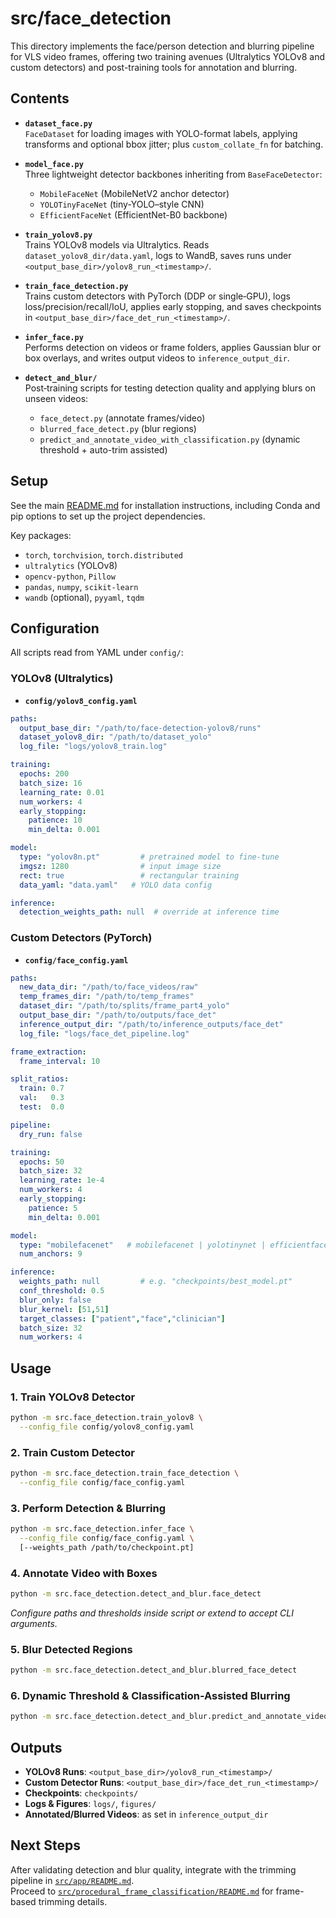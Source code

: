 # src/face_detection

This directory implements the face/person detection and blurring pipeline for VLS video frames, offering two training avenues (Ultralytics YOLOv8 and custom detectors) and post-training tools for annotation and blurring.

## Contents

- **`dataset_face.py`**  
  `FaceDataset` for loading images with YOLO-format labels, applying transforms and optional bbox jitter; plus `custom_collate_fn` for batching.

- **`model_face.py`**  
  Three lightweight detector backbones inheriting from `BaseFaceDetector`:
  - `MobileFaceNet` (MobileNetV2 anchor detector)  
  - `YOLOTinyFaceNet` (tiny-YOLO–style CNN)  
  - `EfficientFaceNet` (EfficientNet-B0 backbone)

- **`train_yolov8.py`**  
  Trains YOLOv8 models via Ultralytics. Reads `dataset_yolov8_dir/data.yaml`, logs to WandB, saves runs under
  `<output_base_dir>/yolov8_run_<timestamp>/`.

- **`train_face_detection.py`**  
  Trains custom detectors with PyTorch (DDP or single‑GPU), logs loss/precision/recall/IoU, applies early stopping, and saves checkpoints in
  `<output_base_dir>/face_det_run_<timestamp>/`.

- **`infer_face.py`**  
  Performs detection on videos or frame folders, applies Gaussian blur or box overlays, and writes output videos to `inference_output_dir`.

- **`detect_and_blur/`**  
  Post‑training scripts for testing detection quality and applying blurs on unseen videos:
  - `face_detect.py` (annotate frames/video)
  - `blurred_face_detect.py` (blur regions)
  - `predict_and_annotate_video_with_classification.py` (dynamic threshold + auto-trim assisted)

## Setup

See the main [README.md](../../README.md#quickstart) for installation instructions, including Conda and pip options to set up the project dependencies.

Key packages:
- `torch`, `torchvision`, `torch.distributed`
- `ultralytics` (YOLOv8)
- `opencv-python`, `Pillow`
- `pandas`, `numpy`, `scikit-learn`
- `wandb` (optional), `pyyaml`, `tqdm`

## Configuration

All scripts read from YAML under `config/`:

### YOLOv8 (Ultralytics)
- **`config/yolov8_config.yaml`**
```yaml
paths:
  output_base_dir: "/path/to/face-detection-yolov8/runs"
  dataset_yolov8_dir: "/path/to/dataset_yolo"
  log_file: "logs/yolov8_train.log"

training:
  epochs: 200
  batch_size: 16
  learning_rate: 0.01
  num_workers: 4
  early_stopping:
    patience: 10
    min_delta: 0.001

model:
  type: "yolov8n.pt"         # pretrained model to fine-tune
  imgsz: 1280                # input image size
  rect: true                 # rectangular training
  data_yaml: "data.yaml"   # YOLO data config

inference:
  detection_weights_path: null  # override at inference time
```  

### Custom Detectors (PyTorch)
- **`config/face_config.yaml`**
```yaml
paths:
  new_data_dir: "/path/to/face_videos/raw"
  temp_frames_dir: "/path/to/temp_frames"
  dataset_dir: "/path/to/splits/frame_part4_yolo"
  output_base_dir: "/path/to/outputs/face_det"
  inference_output_dir: "/path/to/inference_outputs/face_det"
  log_file: "logs/face_det_pipeline.log"

frame_extraction:
  frame_interval: 10

split_ratios:
  train: 0.7
  val:   0.3
  test:  0.0

pipeline:
  dry_run: false

training:
  epochs: 50
  batch_size: 32
  learning_rate: 1e-4
  num_workers: 4
  early_stopping:
    patience: 5
    min_delta: 0.001

model:
  type: "mobilefacenet"   # mobilefacenet | yolotinynet | efficientfacenet
  num_anchors: 9

inference:
  weights_path: null         # e.g. "checkpoints/best_model.pt"
  conf_threshold: 0.5
  blur_only: false
  blur_kernel: [51,51]
  target_classes: ["patient","face","clinician"]
  batch_size: 32
  num_workers: 4
```

## Usage

### 1. Train YOLOv8 Detector
```bash
python -m src.face_detection.train_yolov8 \
  --config_file config/yolov8_config.yaml
```

### 2. Train Custom Detector
```bash
python -m src.face_detection.train_face_detection \
  --config_file config/face_config.yaml
```

### 3. Perform Detection & Blurring
```bash
python -m src.face_detection.infer_face \
  --config_file config/face_config.yaml \
  [--weights_path /path/to/checkpoint.pt]
```

### 4. Annotate Video with Boxes
```bash
python -m src.face_detection.detect_and_blur.face_detect
```
*Configure paths and thresholds inside script or extend to accept CLI arguments.*

### 5. Blur Detected Regions
```bash
python -m src.face_detection.detect_and_blur.blurred_face_detect
```

### 6. Dynamic Threshold & Classification-Assisted Blurring
```bash
python -m src.face_detection.detect_and_blur.predict_and_annotate_video_with_classification
```

## Outputs

- **YOLOv8 Runs**: `<output_base_dir>/yolov8_run_<timestamp>/`
- **Custom Detector Runs**: `<output_base_dir>/face_det_run_<timestamp>/`
- **Checkpoints**: `checkpoints/`
- **Logs & Figures**: `logs/`, `figures/`
- **Annotated/Blurred Videos**: as set in `inference_output_dir`

## Next Steps

After validating detection and blur quality, integrate with the trimming pipeline in [`src/app/README.md`](../app/README.md).  
Proceed to [`src/procedural_frame_classification/README.md`](../procedural_frame_classification/README.md) for frame-based trimming details.

